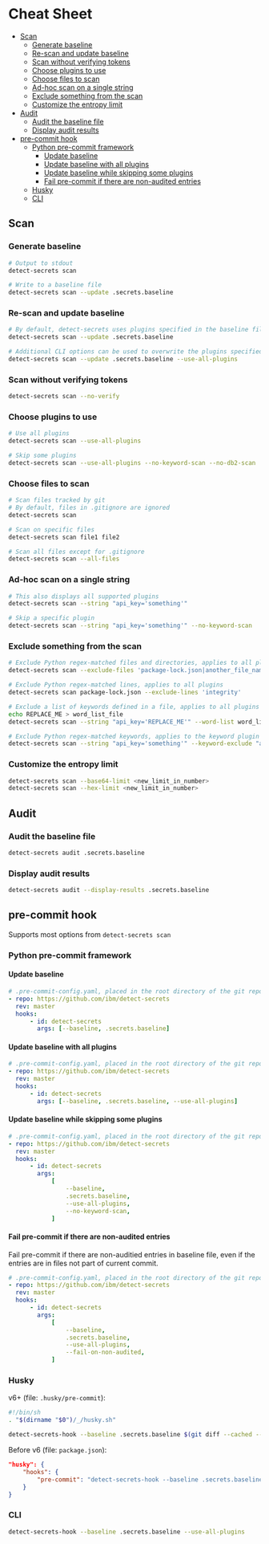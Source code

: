 # Cheat Sheet

<!-- START doctoc generated TOC please keep comment here to allow auto update -->
<!-- DON'T EDIT THIS SECTION, INSTEAD RE-RUN doctoc TO UPDATE -->

- [Scan](#scan)
  - [Generate baseline](#generate-baseline)
  - [Re-scan and update baseline](#re-scan-and-update-baseline)
  - [Scan without verifying tokens](#scan-without-verifying-tokens)
  - [Choose plugins to use](#choose-plugins-to-use)
  - [Choose files to scan](#choose-files-to-scan)
  - [Ad-hoc scan on a single string](#ad-hoc-scan-on-a-single-string)
  - [Exclude something from the scan](#exclude-something-from-the-scan)
  - [Customize the entropy limit](#customize-the-entropy-limit)
- [Audit](#audit)
  - [Audit the baseline file](#audit-the-baseline-file)
  - [Display audit results](#display-audit-results)
- [pre-commit hook](#pre-commit-hook)
  - [Python pre-commit framework](#python-pre-commit-framework)
    - [Update baseline](#update-baseline)
    - [Update baseline with all plugins](#update-baseline-with-all-plugins)
    - [Update baseline while skipping some plugins](#update-baseline-while-skipping-some-plugins)
    - [Fail pre-commit if there are non-audited entries](#fail-pre-commit-if-there-are-non-audited-entries)
  - [Husky](#husky)
  - [CLI](#cli)

<!-- END doctoc generated TOC please keep comment here to allow auto update -->

## Scan

### Generate baseline

```sh
# Output to stdout
detect-secrets scan

# Write to a baseline file
detect-secrets scan --update .secrets.baseline
```

### Re-scan and update baseline

```sh
# By default, detect-secrets uses plugins specified in the baseline file
detect-secrets scan --update .secrets.baseline

# Additional CLI options can be used to overwrite the plugins specified in baseline
detect-secrets scan --update .secrets.baseline --use-all-plugins
```

### Scan without verifying tokens

```sh
detect-secrets scan --no-verify
```

### Choose plugins to use

```sh
# Use all plugins
detect-secrets scan --use-all-plugins

# Skip some plugins
detect-secrets scan --use-all-plugins --no-keyword-scan --no-db2-scan
```

### Choose files to scan

```sh
# Scan files tracked by git
# By default, files in .gitignore are ignored
detect-secrets scan

# Scan on specific files
detect-secrets scan file1 file2

# Scan all files except for .gitignore
detect-secrets scan --all-files
```

### Ad-hoc scan on a single string

```sh
# This also displays all supported plugins
detect-secrets scan --string "api_key='something'"

# Skip a specific plugin
detect-secrets scan --string "api_key='something'" --no-keyword-scan
```

### Exclude something from the scan

```sh
# Exclude Python regex-matched files and directories, applies to all plugins
detect-secrets scan --exclude-files 'package-lock.json|another_file_name|dir_name'

# Exclude Python regex-matched lines, applies to all plugins
detect-secrets scan package-lock.json --exclude-lines 'integrity'

# Exclude a list of keywords defined in a file, applies to all plugins
echo REPLACE_ME > word_list_file
detect-secrets scan --string "api_key='REPLACE_ME'" --word-list word_list_file

# Exclude Python regex-matched keywords, applies to the keyword plugin only
detect-secrets scan --string "api_key='something'" --keyword-exclude "api_key"
```

### Customize the entropy limit

```sh
detect-secrets scan --base64-limit <new_limit_in_number>
detect-secrets scan --hex-limit <new_limit_in_number>
```

## Audit

### Audit the baseline file

```sh
detect-secrets audit .secrets.baseline
```

### Display audit results

```sh
detect-secrets audit --display-results .secrets.baseline
```

## pre-commit hook

Supports most options from `detect-secrets scan`

### Python pre-commit framework

#### Update baseline

```yaml
# .pre-commit-config.yaml, placed in the root directory of the git repository
- repo: https://github.com/ibm/detect-secrets
  rev: master
  hooks:
      - id: detect-secrets
        args: [--baseline, .secrets.baseline]
```

#### Update baseline with all plugins

```yaml
# .pre-commit-config.yaml, placed in the root directory of the git repository
- repo: https://github.com/ibm/detect-secrets
  rev: master
  hooks:
      - id: detect-secrets
        args: [--baseline, .secrets.baseline, --use-all-plugins]
```

#### Update baseline while skipping some plugins

```yaml
# .pre-commit-config.yaml, placed in the root directory of the git repository
- repo: https://github.com/ibm/detect-secrets
  rev: master
  hooks:
      - id: detect-secrets
        args:
            [
                --baseline,
                .secrets.baseline,
                --use-all-plugins,
                --no-keyword-scan,
            ]
```

#### Fail pre-commit if there are non-audited entries

Fail pre-commit if there are non-auditied entries in baseline file, even if the entries are in files not part of current commit.

```yaml
# .pre-commit-config.yaml, placed in the root directory of the git repository
- repo: https://github.com/ibm/detect-secrets
  rev: master
  hooks:
      - id: detect-secrets
        args:
            [
                --baseline,
                .secrets.baseline,
                --use-all-plugins,
                --fail-on-non-audited,
            ]
```

### Husky

v6+ (file: `.husky/pre-commit`):

```bash
#!/bin/sh
. "$(dirname "$0")/_/husky.sh"

detect-secrets-hook --baseline .secrets.baseline $(git diff --cached --name-only)
```

Before v6 (file: `package.json`):

```json
"husky": {
    "hooks": {
        "pre-commit": "detect-secrets-hook --baseline .secrets.baseline $(git diff --cached --name-only)"
    }
}
```

### CLI

```sh
detect-secrets-hook --baseline .secrets.baseline --use-all-plugins
```
